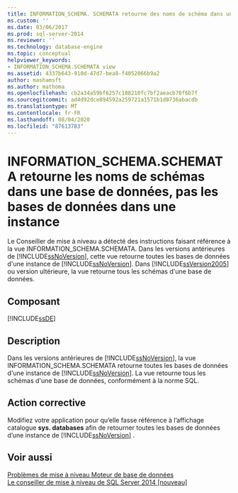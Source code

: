 ```yaml
---
title: INFORMATION_SCHEMA. SCHEMATA retourne des noms de schéma dans une base de données, et non des bases de données dans une instance | Microsoft Docs
ms.custom: ''
ms.date: 03/06/2017
ms.prod: sql-server-2014
ms.reviewer: ''
ms.technology: database-engine
ms.topic: conceptual
helpviewer_keywords:
- INFORMATION_SCHEMA.SCHEMATA view
ms.assetid: 4337b643-910d-47d7-bea8-f4052066b9a2
author: mashamsft
ms.author: mathoma
ms.openlocfilehash: cb2a34a59bf6257c188210fc7bf2aeacb70f6b7f
ms.sourcegitcommit: ad4d92dce894592a259721a1571b1d8736abacdb
ms.translationtype: MT
ms.contentlocale: fr-FR
ms.lasthandoff: 08/04/2020
ms.locfileid: "87613783"
---
```

# <a name="information_schemaschemata-returns-schema-names-in-a-database-not-databases-in-an-instance"></a>INFORMATION_SCHEMA.SCHEMATA retourne les noms de schémas dans une base de données, pas les bases de données dans une instance
  Le Conseiller de mise à niveau a détecté des instructions faisant référence à la vue INFORMATION_SCHEMA.SCHEMATA. Dans les versions antérieures de [!INCLUDE[ssNoVersion](../../includes/ssnoversion-md.md)], cette vue retourne toutes les bases de données d'une instance de [!INCLUDE[ssNoVersion](../../includes/ssnoversion-md.md)]. Dans [!INCLUDE[ssVersion2005](../../includes/ssversion2005-md.md)] ou version ultérieure, la vue retourne tous les schémas d'une base de données.  
  
## <a name="component"></a>Composant  
 [!INCLUDE[ssDE](../../includes/ssde-md.md)]  
  
## <a name="description"></a>Description  
 Dans les versions antérieures de [!INCLUDE[ssNoVersion](../../includes/ssnoversion-md.md)], la vue INFORMATION_SCHEMA.SCHEMATA retourne toutes les bases de données d'une instance de [!INCLUDE[ssNoVersion](../../includes/ssnoversion-md.md)]. La vue retourne tous les schémas d'une base de données, conformément à la norme SQL.  
  
## <a name="corrective-action"></a>Action corrective  
 Modifiez votre application pour qu’elle fasse référence à l’affichage catalogue **sys. databases** afin de retourner toutes les bases de données d’une instance de [!INCLUDE[ssNoVersion](../../includes/ssnoversion-md.md)] .  
  
## <a name="see-also"></a>Voir aussi  
 [Problèmes de mise à niveau Moteur de base de données](../../../2014/sql-server/install/database-engine-upgrade-issues.md)   
 [Le conseiller de mise à niveau de SQL Server 2014 &#91;nouveau&#93;](sql-server-2014-upgrade-advisor.md)  
  
  

